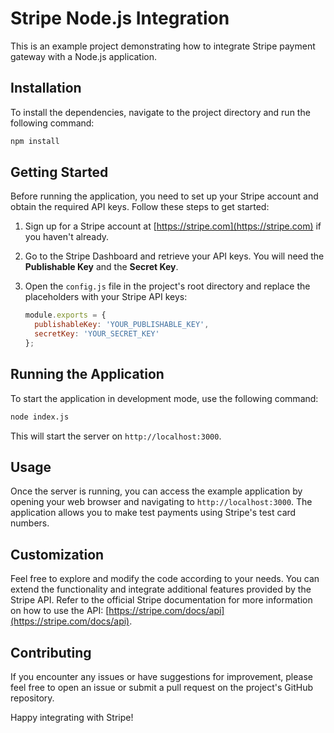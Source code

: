 # Stripe Node.js Integration

This is an example project demonstrating how to integrate Stripe payment gateway with a Node.js application.

## Installation

To install the dependencies, navigate to the project directory and run the following command:

```bash
npm install
```

## Getting Started

Before running the application, you need to set up your Stripe account and obtain the required API keys. Follow these steps to get started:

1. Sign up for a Stripe account at [https://stripe.com](https://stripe.com) if you haven't already.
2. Go to the Stripe Dashboard and retrieve your API keys. You will need the **Publishable Key** and the **Secret Key**.
3. Open the `config.js` file in the project's root directory and replace the placeholders with your Stripe API keys:

   ```javascript
   module.exports = {
     publishableKey: 'YOUR_PUBLISHABLE_KEY',
     secretKey: 'YOUR_SECRET_KEY'
   };
   ```

## Running the Application

To start the application in development mode, use the following command:

```bash
node index.js
```

This will start the server on `http://localhost:3000`.

## Usage

Once the server is running, you can access the example application by opening your web browser and navigating to `http://localhost:3000`. The application allows you to make test payments using Stripe's test card numbers.

## Customization

Feel free to explore and modify the code according to your needs. You can extend the functionality and integrate additional features provided by the Stripe API. Refer to the official Stripe documentation for more information on how to use the API: [https://stripe.com/docs/api](https://stripe.com/docs/api).

## Contributing

If you encounter any issues or have suggestions for improvement, please feel free to open an issue or submit a pull request on the project's GitHub repository.

Happy integrating with Stripe!
